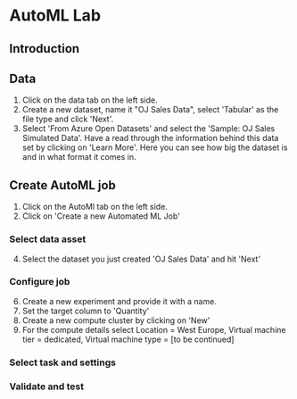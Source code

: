 # AutoML Lab

## Introduction

## Data
1. Click on the data tab on the left side. 
2. Create a new dataset, name it "OJ Sales Data", select 'Tabular' as the file type and click 'Next'. 
3. Select 'From Azure Open Datasets' and select the 'Sample: OJ Sales Simulated Data'.
Have a read through the information behind this data set by clicking on 'Learn More'. Here you can see how big the dataset is and in what format it comes in.

## Create AutoML job 
1. Click on the AutoMl tab on the left side.
2. Click on 'Create a new Automated ML Job' 

### Select data asset
4. Select the dataset you just created 'OJ Sales Data' and hit 'Next'

### Configure job
6. Create a new experiment and provide it with a name.
7. Set the target column to 'Quantity'
8. Create a new compute cluster by clicking on 'New'
9. For the compute details select Location = West Europe, Virtual machine tier = dedicated, Virtual machine type = [to be continued]

### Select task and settings 


### Validate and test
